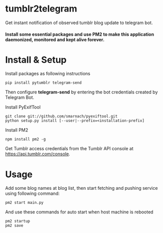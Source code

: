 # tumblr2telegram
Get instant notification of observed tumblr blog update to telegram bot.

#### Install some essential packages and use PM2 to make this application daemonized, monitored and kept alive forever.

# Install & Setup
Install packages as following instructions
``` shell
pip install pytumblr telegram-send
```
Then configure **telegram-send** by entering the bot credentials created by Telegram Bot.

Install PyExifTool
``` shell
git clone git://github.com/smarnach/pyexiftool.git
python setup.py install [--user|--prefix=<installation-prefix]
```
Install PM2
``` shell
npm install pm2 -g 
```
Get Tumblr access credentials from the Tumblr API console at https://api.tumblr.com/console.

# Usage
Add some blog names at blog list, then start fetching and pushing service using following command:
``` shell
pm2 start main.py
```
And use these commands for auto start when host machine is rebooted
``` shell
pm2 startup
pm2 save
```
